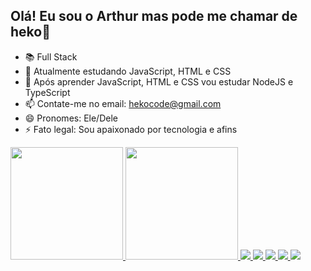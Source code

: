 ## Olá! Eu sou o Arthur mas pode me chamar de heko👋

- 📚 Full Stack
- 🌱 Atualmente estudando JavaScript, HTML e CSS
- 🔔 Após aprender JavaScript, HTML e CSS vou estudar NodeJS e TypeScript
- 📫 Contate-me no email: hekocode@gmail.com
- 😄 Pronomes: Ele/Dele
- ⚡ Fato legal: Sou apaixonado por tecnologia e afins

<div>
  <a href="https://github.com/Arthuttut">
  <img height="180em" src="https://github-readme-stats.vercel.app/api?username=Arthuttut&theme=dark">
  <img height="180em" src="https://github-readme-stats.vercel.app/api/top-langs?username=Arthuttut&layout=compact&langs_count=16&theme=dark"/>
  <img src="https://i.imgur.com/C2JHU0G.png">
  <img src="https://i.imgur.com/14jM1UI.png">
  <img src="https://i.imgur.com/yvD8cCu.png">
  <img src="https://i.imgur.com/Ng2MCA2.png">
  <img src="https://i.imgur.com/VNogI0v.png">
</div>
